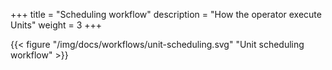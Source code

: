 +++
title = "Scheduling workflow"
description = "How the operator execute Units"
weight = 3
+++

{{< figure "/img/docs/workflows/unit-scheduling.svg" "Unit scheduling workflow" >}}
